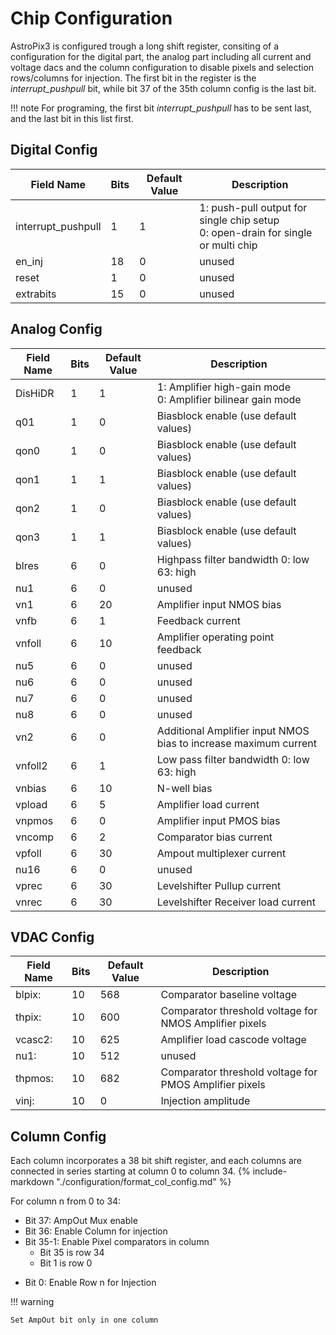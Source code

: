 # Chip Configuration

AstroPix3 is configured trough a long shift register, consiting of a configuration for the digital part, the analog part including all current and voltage dacs and the column configuration to disable pixels and selection rows/columns for injection. The first bit in the register is the *interrupt_pushpull* bit, while bit 37 of the 35th column config is the last bit.

!!! note
    For programing, the first bit *interrupt_pushpull* has to be sent last, and the last bit in this list first.

## Digital Config
| Field Name         | Bits | Default Value | Description |
|--------------------|------|---------------| -----------|
| interrupt_pushpull | 1    | 1           |1: push-pull output for single chip setup<br> 0: open-drain for single or multi chip |
| en_inj             | 18   | 0           |unused|
| reset              | 1    | 0           |unused|
| extrabits          | 15   | 0           |unused|

## Analog Config

| Field Name         | Bits | Default Value | Description |
|--------------------|------|---------------| -----------|
| DisHiDR            | 1    | 1           |1: Amplifier high-gain mode<br> 0: Amplifier bilinear gain mode|
| q01                | 1    | 0           |Biasblock enable (use default values)|
| qon0               | 1    | 0           |Biasblock enable (use default values)|
| qon1               | 1    | 1           |Biasblock enable (use default values)|
| qon2               | 1    | 0           |Biasblock enable (use default values)|
| qon3               | 1    | 1           |Biasblock enable (use default values)|
| blres              | 6    | 0             |Highpass filter bandwidth 0: low 63: high|
| nu1                | 6    | 0             |unused|
| vn1                | 6    | 20            |Amplifier input NMOS bias|
| vnfb               | 6    | 1             |Feedback current|
| vnfoll             | 6    | 10            |Amplifier operating point feedback|
| nu5                | 6    | 0             |unused|
| nu6                | 6    | 0             |unused|
| nu7                | 6    | 0             |unused|
| nu8                | 6    | 0             |unused|
| vn2                | 6    | 0             |Additional Amplifier input NMOS bias to increase maximum current|
| vnfoll2            | 6    | 1             |Low pass filter bandwidth 0: low 63: high|
| vnbias             | 6    | 10            |N-well bias|
| vpload             | 6    | 5             |Amplifier load current|
| vnpmos             | 6    | 0             |Amplifier input PMOS bias|
| vncomp             | 6    | 2             |Comparator bias current|
| vpfoll             | 6    | 30            |Ampout multiplexer current|
| nu16               | 6    | 0             |unused|
| vprec              | 6    | 30            |Levelshifter Pullup current|
| vnrec              | 6    | 30            |Levelshifter Receiver load current|

## VDAC Config
| Field Name | Bits | Default Value | Description |
|------------|------|---------------|-------------|
| blpix:     | 10   | 568           |  Comparator baseline voltage          |
| thpix:     | 10   | 600           |  Comparator threshold voltage for NMOS Amplifier pixels         |
| vcasc2:    | 10   | 625           |  Amplifier load cascode voltage           |
| nu1:       | 10   | 512           |  unused            |
| thpmos:    | 10   | 682           |  Comparator threshold voltage for PMOS Amplifier pixels           |
| vinj:      | 10   | 0             |  Injection amplitude           |

## Column Config
Each column incorporates a 38 bit shift register, and each columns are connected in series starting at column 0 to column 34.
{% include-markdown "./configuration/format_col_config.md" %}

For column n from 0 to 34:

* Bit 37: AmpOut Mux enable
* Bit 36: Enable Column for injection
* Bit 35-1: Enable Pixel comparators in column
    * Bit 35 is row 34
    * Bit 1 is row 0
- Bit 0: Enable Row n for Injection

!!! warning

    Set AmpOut bit only in one column

